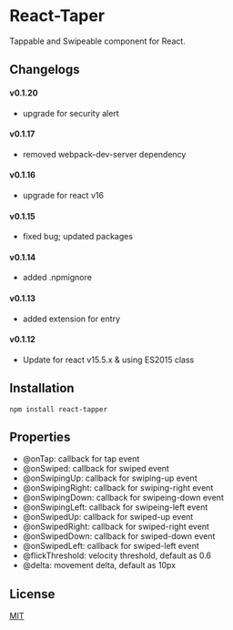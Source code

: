 # React-Taper

Tappable and Swipeable component for React.


## Changelogs
#### v0.1.20
- upgrade for security alert

#### v0.1.17
- removed webpack-dev-server dependency

#### v0.1.16
- upgrade for react v16

#### v0.1.15
- fixed bug; updated packages

#### v0.1.14
- added .npmignore

#### v0.1.13
- added extension for entry

#### v0.1.12
- Update for react v15.5.x & using ES2015 class


## Installation

	npm install react-tapper
	
## Properties

- @onTap: callback for tap event
- @onSwiped: callback for swiped event
- @onSwipingUp: callback for swiping-up event
- @onSwipingRight: callback for swiping-right event
- @onSwipingDown: callback for swipeing-down event
- @onSwipingLeft: callback for swipeing-left event
- @onSwipedUp: callback for swiped-up event
- @onSwipedRight: callback for swiped-right event
- @onSwipedDown: callback for swiped-down event
- @onSwipedLeft: callback for swiped-left event
- @flickThreshold: velocity threshold, default as 0.6
- @delta: movement delta, default as 10px



## License

[MIT](http://www.opensource.org/licenses/mit-license.php)